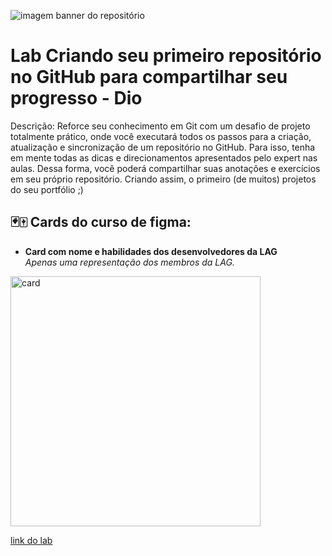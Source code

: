 ![imagem banner do repositório](https://github.com/adriellison/myCodes/blob/main/Criando%20seu%20primeiro%20reposit%C3%B3rio%20no%20Github%20para%20compartilhar%20seu%20progresso/img/cover.png)
# Lab Criando seu primeiro repositório no GitHub para compartilhar seu progresso - Dio

Descrição: 
Reforce seu conhecimento em Git com um desafio de projeto totalmente prático, onde você executará todos os passos para a criação, atualização e sincronização de um repositório no GitHub. Para isso, tenha em mente todas as dicas e direcionamentos apresentados pelo expert nas aulas. Dessa forma, você poderá compartilhar suas anotações e exercícios em seu próprio repositório. Criando assim, o primeiro (de muitos) projetos do seu portfólio ;)

## 🃏🀄 Cards do curso de figma:
- **Card com nome e habilidades dos desenvolvedores da LAG**</br>
_Apenas uma representação dos membros da LAG._</br>
<img height="400px" src="https://github.com/adriellison/myCodes/blob/main/Criando%20seu%20primeiro%20reposit%C3%B3rio%20no%20Github%20para%20compartilhar%20seu%20progresso/img/image1.png" title="card"/>

[link do lab](https://web.dio.me/lab/criando-seu-primeiro-repositorio-no-github-para-compartilhar-seu-progresso/learning/e714fb1c-4990-4c47-99a5-d97703e40b4d)